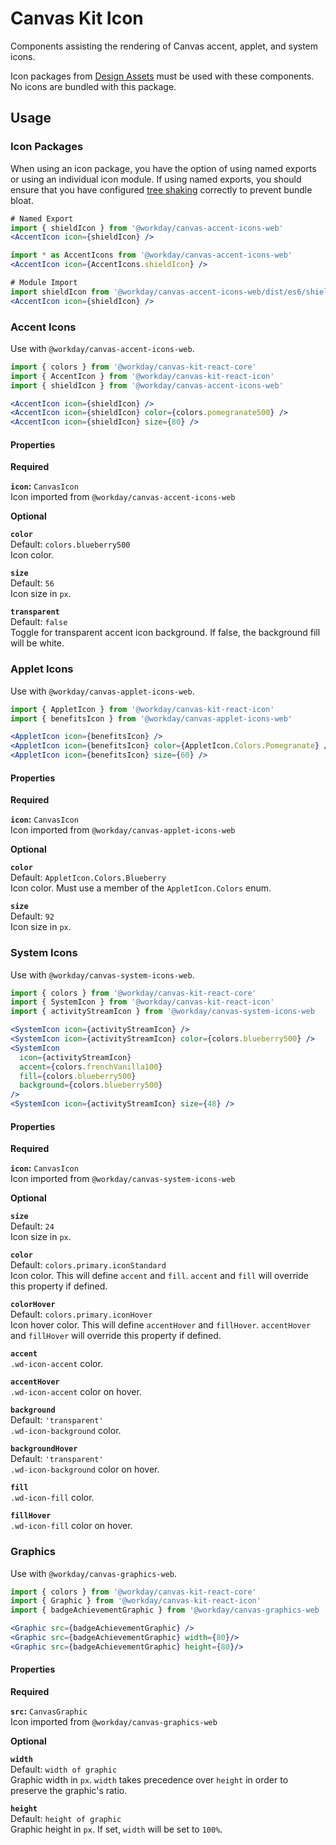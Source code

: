# Canvas Kit Icon

Components assisting the rendering of Canvas accent, applet, and system icons.

Icon packages from [Design Assets](https://ghe.megaleo.com/design/design-assets) must be used with
these components. No icons are bundled with this package.

## Usage

### Icon Packages

When using an icon package, you have the option of using named exports or using an individual icon
module. If using named exports, you should ensure that you have configured
[tree shaking](https://webpack.js.org/guides/tree-shaking/) correctly to prevent bundle bloat.

```jsx
# Named Export
import { shieldIcon } from '@workday/canvas-accent-icons-web'
<AccentIcon icon={shieldIcon} />

import * as AccentIcons from '@workday/canvas-accent-icons-web'
<AccentIcon icon={AccentIcons.shieldIcon} />

# Module Import
import shieldIcon from '@workday/canvas-accent-icons-web/dist/es6/shield'
<AccentIcon icon={shieldIcon} />
```

### Accent Icons

Use with `@workday/canvas-accent-icons-web`.

```jsx
import { colors } from '@workday/canvas-kit-react-core'
import { AccentIcon } from '@workday/canvas-kit-react-icon'
import { shieldIcon } from '@workday/canvas-accent-icons-web'

<AccentIcon icon={shieldIcon} />
<AccentIcon icon={shieldIcon} color={colors.pomegranate500} />
<AccentIcon icon={shieldIcon} size={80} />
```

#### Properties

**Required**

**`icon`:** `CanvasIcon`  
Icon imported from `@workday/canvas-accent-icons-web`

**Optional**

**`color`**  
Default: `colors.blueberry500`  
Icon color.

**`size`**  
Default: `56`  
Icon size in `px`.

**`transparent`**  
Default: `false`  
Toggle for transparent accent icon background. If false, the background fill will be white.

### Applet Icons

Use with `@workday/canvas-applet-icons-web`.

```jsx
import { AppletIcon } from '@workday/canvas-kit-react-icon'
import { benefitsIcon } from '@workday/canvas-applet-icons-web'

<AppletIcon icon={benefitsIcon} />
<AppletIcon icon={benefitsIcon} color={AppletIcon.Colors.Pomegranate} />
<AppletIcon icon={benefitsIcon} size={60} />
```

#### Properties

**Required**

**`icon`:** `CanvasIcon`  
Icon imported from `@workday/canvas-applet-icons-web`

**Optional**

**`color`**  
Default: `AppletIcon.Colors.Blueberry`  
Icon color. Must use a member of the `AppletIcon.Colors` enum.

**`size`**  
Default: `92`  
Icon size in `px`.

### System Icons

Use with `@workday/canvas-system-icons-web`.

```jsx
import { colors } from '@workday/canvas-kit-react-core'
import { SystemIcon } from '@workday/canvas-kit-react-icon'
import { activityStreamIcon } from '@workday/canvas-system-icons-web

<SystemIcon icon={activityStreamIcon} />
<SystemIcon icon={activityStreamIcon} color={colors.blueberry500} />
<SystemIcon
  icon={activityStreamIcon}
  accent={colors.frenchVanilla100}
  fill={colors.blueberry500}
  background={colors.blueberry500}
/>
<SystemIcon icon={activityStreamIcon} size={48} />
```

#### Properties

**Required**

**`icon`:** `CanvasIcon`  
Icon imported from `@workday/canvas-system-icons-web`

**Optional**

**`size`**  
Default: `24`  
Icon size in `px`.

**`color`**  
Default: `colors.primary.iconStandard`  
Icon color. This will define `accent` and `fill`. `accent` and `fill` will override this property if
defined.

**`colorHover`**  
Default: `colors.primary.iconHover`  
Icon hover color. This will define `accentHover` and `fillHover`. `accentHover` and `fillHover` will
override this property if defined.

**`accent`**  
`.wd-icon-accent` color.

**`accentHover`**  
`.wd-icon-accent` color on hover.

**`background`**  
Default: `'transparent'`  
`.wd-icon-background` color.

**`backgroundHover`**  
Default: `'transparent'`  
`.wd-icon-background` color on hover.

**`fill`**  
`.wd-icon-fill` color.

**`fillHover`**  
`.wd-icon-fill` color on hover.

### Graphics

Use with `@workday/canvas-graphics-web`.

```jsx
import { colors } from '@workday/canvas-kit-react-core'
import { Graphic } from '@workday/canvas-kit-react-icon'
import { badgeAchievementGraphic } from '@workday/canvas-graphics-web

<Graphic src={badgeAchievementGraphic} />
<Graphic src={badgeAchievementGraphic} width={80}/>
<Graphic src={badgeAchievementGraphic} height={80}/>
```

#### Properties

**Required**

**`src`:** `CanvasGraphic`  
Icon imported from `@workday/canvas-graphics-web`

**Optional**

**`width`**  
Default: `width of graphic`  
Graphic width in `px`. `width` takes precedence over `height` in order to preserve the graphic's
ratio.

**`height`**  
Default: `height of graphic`  
Graphic height in `px`. If set, `width` will be set to `100%`.
